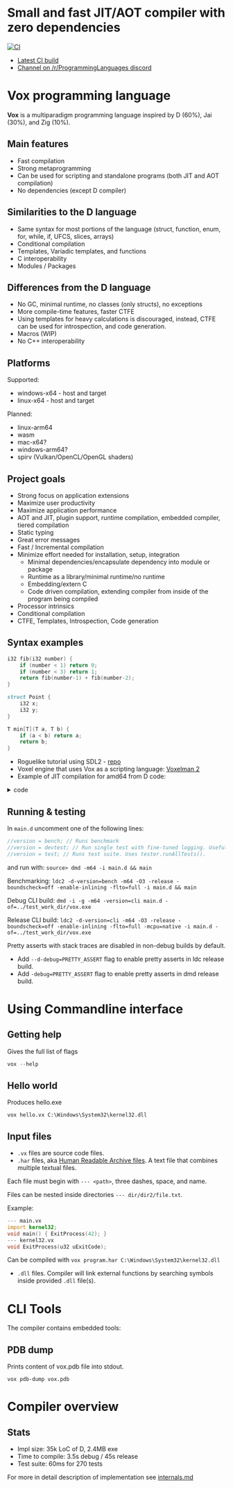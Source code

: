 # Small and fast JIT/AOT compiler with zero dependencies

[![CI](https://github.com/MrSmith33/vox/workflows/CI/badge.svg?branch=master&event=push)](https://github.com/MrSmith33/tiny_jit/releases/tag/CI)

* [Latest CI build](https://github.com/MrSmith33/tiny_jit/releases/tag/CI)
* [Channel on /r/ProgrammingLanguages discord](https://discord.gg/HpYYhH4)

# Vox programming language

**Vox** is a multiparadigm programming language inspired by D (60%), Jai (30%), and Zig (10%).

## Main features

- Fast compilation
- Strong metaprogramming
- Can be used for scripting and standalone programs (both JIT and AOT compilation)
- No dependencies (except D compiler)

## Similarities to the D language

- Same syntax for most portions of the language (struct, function, enum, for, while, if, UFCS, slices, arrays)
- Conditional compilation
- Templates, Variadic templates, and functions
- C interoperability
- Modules / Packages

## Differences from the D language

- No GC, minimal runtime, no classes (only structs), no exceptions
- More compile-time features, faster CTFE
- Using templates for heavy calculations is discouraged, instead, CTFE can be used for introspection, and code generation.
- Macros (WIP)
- No C++ interoperability

## Platforms

Supported:
- windows-x64 - host and target
- linux-x64 - host and target

Planned:
- linux-arm64
- wasm
- mac-x64?
- windows-arm64?
- spirv (Vulkan/OpenCL/OpenGL shaders)

## Project goals

- Strong focus on application extensions
- Maximize user productivity
- Maximize application performance
- AOT and JIT, plugin support, runtime compilation, embedded compiler, tiered compilation
- Static typing
- Great error messages
- Fast / Incremental compilation
- Minimize effort needed for installation, setup, integration
    - Minimal dependencies/encapsulate dependency into module or package
    - Runtime as a library/minimal runtime/no runtime
    - Embedding/extern C
    - Code driven compilation, extending compiler from inside of the program being compiled
- Processor intrinsics
- Conditional compilation
- CTFE, Templates, Introspection, Code generation

## Syntax examples

```D
i32 fib(i32 number) {
    if (number < 1) return 0;
    if (number < 3) return 1;
    return fib(number-1) + fib(number-2);
}

struct Point {
    i32 x;
    i32 y;
}

T min[T](T a, T b) {
    if (a < b) return a;
    return b;
}
```

- Roguelike tutorial using SDL2 - [repo](https://github.com/MrSmith33/rltut_2019)
- Voxel engine that uses Vox as a scripting language: [Voxelman 2](https://github.com/MrSmith33/voxelman2)
- Example of JIT compilation for amd64 from D code:

<details>
  <summary>code</summary>
  
```D
// Source code
string source = q{
    void test(i32* array, i32 index, i32 value) {
        array[index] = value;
    }
};

// Error handling is omitted
Driver driver;
driver.initialize(jitPasses);
scope(exit) driver.releaseMemory;
driver.beginCompilation();
driver.addModule(SourceFileInfo("test", source));
driver.compile();
driver.markCodeAsExecutable();

// Get function pointer
auto testFun = driver.context.getFunctionPtr!(void, int*, int, int)("test");

// Use compiled function
int[2] val = [42, 56];
testFun(val.ptr, 1, 10);
assert(val[1] == 10);
```
  
</details>

## Running & testing

In `main.d` uncomment one of the following lines:
```D
//version = bench; // Runs benchmark
//version = devtest; // Run single test with fine-tuned logging. Useful for development. Uses tester.runDevTests(). Toggle options there for precise analisys while developing.
//version = test; // Runs test suite. Uses tester.runAllTests().
```

and run with: `source> dmd -m64 -i main.d && main`

Benchmarking:
    `ldc2 -d-version=bench -m64 -O3 -release -boundscheck=off -enable-inlining -flto=full -i main.d && main`

Debug CLI build:
    `dmd -i -g -m64 -version=cli main.d -of=../test_work_dir/vox.exe`
    
Release CLI build:
    `ldc2 -d-version=cli -m64 -O3 -release -boundscheck=off -enable-inlining -flto=full -mcpu=native -i main.d -of=../test_work_dir/vox.exe`

Pretty asserts with stack traces are disabled in non-debug builds by default.
* Add `--d-debug=PRETTY_ASSERT` flag to enable pretty asserts in ldc release build.
* Add `-debug=PRETTY_ASSERT` flag to enable pretty asserts in dmd release build.

# Using Commandline interface

## Getting help
Gives the full list of flags
```D
vox --help
```

## Hello world
Produces hello.exe

```
vox hello.vx C:\Windows\System32\kernel32.dll
```

## Input files

* `.vx` files are source code files.
* `.har` files, aka [Human Readable Archive files](https://github.com/marler8997/har). A text file that combines multiple textual files.

Each file must begin with `--- <path>`, three dashes, space, and name.

Files can be nested inside directories `--- dir/dir2/file.txt`.

Example:
```D
--- main.vx
import kernel32;
void main() { ExitProcess(42); }
--- kernel32.vx
void ExitProcess(u32 uExitCode);
```
Can be compiled with `vox program.har C:\Windows\System32\kernel32.dll`

* `.dll` files. Compiler will link external functions by searching symbols inside provided `.dll` file(s).

# CLI Tools
The compiler contains embedded tools:

## PDB dump
Prints content of vox.pdb file into stdout.
```
vox pdb-dump vox.pdb
```

# Compiler overview

## Stats

- Impl size: 35k LoC of D, 2.4MB exe
- Time to compile: 3.5s debug / 45s release
- Test suite: 60ms for 270 tests

For more in detail description of implementation see [internals.md](internals.md)

